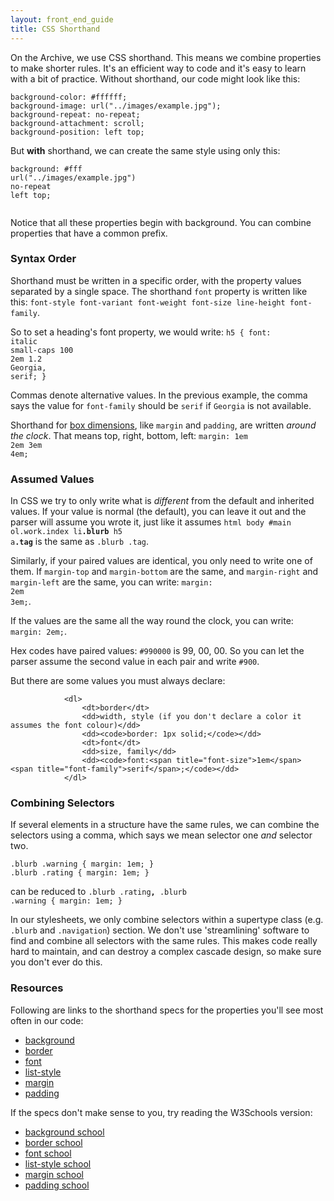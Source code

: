 ```yaml
---
layout: front_end_guide
title: CSS Shorthand
---
```

On the Archive, we use CSS shorthand. This means we combine properties to make shorter rules. It's an efficient way to code and it's easy to learn with a bit of practice. Without shorthand, our code might look like this:

```
background-color: #ffffff;
background-image: url("../images/example.jpg");
background-repeat: no-repeat;
background-attachment: scroll;
background-position: left top;
```

But **with** shorthand, we can create the same style using only this:

<code>background: <span title="color">#fff</span> <span title="image">url("../images/example.jpg")</span> <span title="repeat">no-repeat</span><span title="scroll is default value"> </span><span title="position">left top</span>;	
</code>

Notice that all these properties begin with background. You can combine properties that have a common prefix.

### Syntax Order

Shorthand must be written in a specific order, with the property values separated by a single space. The shorthand `font` property is written like this: `font-style font-variant font-weight font-size line-height font-family`.

So to set a heading's font property, we would write: <code>h5 { font: <span title="style">italic</span> <span title="variant">small-caps</span> <span title="weight">100</span> <span title="size">2em</span> <span title="line-height">1.2</span> <span title="family">Georgia</span>, <span title="family fallback alternative">serif</span>; }</code>

Commas denote alternative values. In the previous example, the comma says the value for `font-family` should be `serif` if `Georgia` is not available.

Shorthand for [box dimensions](http://www.w3.org/TR/CSS2/box.html), like `margin` and `padding`, are written *around the clock*. That means top, right, bottom, left: <code>margin: <span title="top">1em</span> <span title="right">2em</span> <span title="bottom">3em</span> <span title="left">4em</span>;</code>

### Assumed Values

In CSS we try to only write what is *different* from the default and inherited values. If your value is normal (the default), you can leave it out and the parser will assume you wrote it, just like it assumes <code>html body #main ol.work.index li<strong>.blurb</strong> h5 a<strong>.tag</strong></code> is the same as `.blurb .tag`.

Similarly, if your paired values are identical, you only need to write one of them. If `margin-top` and `margin-bottom` are the same, and `margin-right` and `margin-left` are the same, you can write: <code>margin: <span title="top and bottom">2em</span> <span title="right and left">3em</span>;</code>.

If the values are the same all the way round the clock, you can write: `margin: 2em;`.

Hex codes have paired values: `#990000` is 99, 00, 00. So you can let the parser assume the second value in each pair and write `#900`.

But there are some values you must always declare:

				<dl>
					<dt>border</dt>
					<dd>width, style (if you don't declare a color it assumes the font colour)</dd>
					<dd><code>border: 1px solid;</code></dd>
					<dt>font</dt>
					<dd>size, family</dd>
					<dd><code>font:<span title="font-size">1em</span> <span title="font-family">serif</span>;</code></dd>
				</dl>

### Combining Selectors

If several elements in a structure have the same rules, we can combine the selectors using a comma, which says we mean selector one *and* selector two.

```
.blurb .warning { margin: 1em; }
.blurb .rating { margin: 1em; }
```

can be reduced to <code>.blurb .rating<strong>,</strong> .blurb .warning { margin: 1em; }</code>

In our stylesheets, we only combine selectors within a supertype class (e.g. `.blurb` and `.navigation`) section. We don't use 'streamlining' software to find and combine all selectors with the same rules. This makes code really hard to maintain, and can destroy a complex cascade design, so make sure you don't ever do this.

### Resources

Following are links to the shorthand specs for the properties you'll see most often in our code:
				
* [background](http://www.w3.org/TR/CSS2/colors.html#prop-def-background) 
* [border](http://www.w3.org/TR/CSS2/box.html#border-shorthand-properties)
* [font](http://www.w3.org/TR/CSS2/fonts.html#font-shorthand)
* [list-style](http://www.w3.org/TR/CSS2/generate.html#list-style)
* [margin](http://www.w3.org/TR/CSS2/box.html#margin-properties)
* [padding](http://www.w3.org/TR/CSS2/box.html#padding-properties)

If the specs don't make sense to you, try reading the W3Schools version:

* [background school](http://www.w3schools.com/css/css_background.asp)
* [border school](http://www.w3schools.com/css/css_border.asp)
* [font school](http://www.w3schools.com/css/css_font.asp)
* [list-style school](http://www.w3schools.com/css/css_list.asp)
* [margin school](http://www.w3schools.com/css/css_margin.asp)
* [padding school](http://www.w3schools.com/css/css_padding.asp)